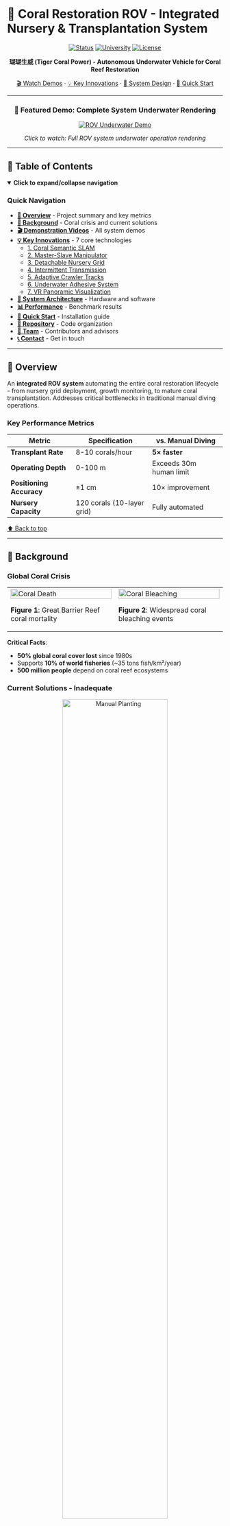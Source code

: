 # 🪸 Coral Restoration ROV - Integrated Nursery & Transplantation System

<div align="center">

[![Status](https://img.shields.io/badge/Status-Prototype-blue)](https://github.com/YourUsername/Coral-ROV)
[![University](https://img.shields.io/badge/University-Ocean%20University%20of%20China-blue)](http://www.ouc.edu.cn/)
[![License](https://img.shields.io/badge/License-MIT-green)](LICENSE)

**瑚瑚生威 (Tiger Coral Power) - Autonomous Underwater Vehicle for Coral Reef Restoration**

[🎬 Watch Demos](#-demonstration-videos) · [💡 Key Innovations](#-key-innovations) · [🔧 System Design](#-system-architecture) · [🚀 Quick Start](#-quick-start)

---

### 🎥 Featured Demo: Complete System Underwater Rendering

[![ROV Underwater Demo](https://img.youtube.com/vi/fa-L6VtR9lE/maxresdefault.jpg)](https://youtu.be/fa-L6VtR9lE)

*Click to watch: Full ROV system underwater operation rendering*

</div>

---

## 📑 Table of Contents

<details open>
<summary><b>Click to expand/collapse navigation</b></summary>

### Quick Navigation

- **[🎯 Overview](#-overview)** - Project summary and key metrics
- **[📍 Background](#-background)** - Coral crisis and current solutions
- **[🎬 Demonstration Videos](#-demonstration-videos)** - All system demos
- **[💡 Key Innovations](#-key-innovations)** - 7 core technologies
  - [1. Coral Semantic SLAM](#1️⃣-coral-semantic-slam-mapping)
  - [2. Master-Slave Manipulator](#2️⃣-master-slave-teleoperation)
  - [3. Detachable Nursery Grid](#3️⃣-detachable-composite-nursery-grid)
  - [4. Intermittent Transmission](#4️⃣-intermittent-transmission-mechanism)
  - [5. Adaptive Crawler Tracks](#5️⃣-adaptive-crawler-track-system)
  - [6. Underwater Adhesive System](#6️⃣-underwater-adhesive-dispenser)
  - [7. VR Panoramic Visualization](#7️⃣-vr-panoramic-visualization)
- **[🔧 System Architecture](#-system-architecture)** - Hardware and software
- **[📊 Performance](#-performance-comparison)** - Benchmark results
- **[🚀 Quick Start](#-quick-start)** - Installation guide
- **[📂 Repository](#-repository-structure)** - Code organization
- **[👥 Team](#-team)** - Contributors and advisors
- **[📞 Contact](#-contact)** - Get in touch

</details>

---

## 🎯 Overview

An **integrated ROV system** automating the entire coral restoration lifecycle - from nursery grid deployment, growth monitoring, to mature coral transplantation. Addresses critical bottlenecks in traditional manual diving operations.

### Key Performance Metrics

| Metric | Specification | vs. Manual Diving |
|--------|--------------|-------------------|
| **Transplant Rate** | 8-10 corals/hour | **5× faster** |
| **Operating Depth** | 0-100 m | Exceeds 30m human limit |
| **Positioning Accuracy** | ±1 cm | 10× improvement |
| **Nursery Capacity** | 120 corals (10-layer grid) | Fully automated |

[⬆️ Back to top](#-coral-restoration-rov---integrated-nursery--transplantation-system)

---

## 📍 Background

### Global Coral Crisis

<div align="center">
<table>
<tr>
<td width="50%">

<img src="https://github.com/user-attachments/assets/f77854d6-4e98-4f39-93ff-57bbeace2e42" width="100%" alt="Coral Death"/>

**Figure 1**: Great Barrier Reef coral mortality

</td>
<td width="50%">

<img src="https://github.com/user-attachments/assets/83986d81-1358-42df-945d-6c74b28e2d23" width="100%" alt="Coral Bleaching"/>

**Figure 2**: Widespread coral bleaching events

</td>
</tr>
</table>
</div>

**Critical Facts**:
- **50% global coral cover lost** since 1980s
- Supports **10% of world fisheries** (~35 tons fish/km²/year)
- **500 million people** depend on coral reef ecosystems

### Current Solutions - Inadequate

<div align="center">

<img src="https://github.com/user-attachments/assets/150d4d7e-593f-4de5-97cf-47b19449170f" width="70%" alt="Manual Planting"/>

**Figure 3**: Traditional manual coral transplantation - low efficiency (2-3 corals/hour), high risk, weather-dependent

</div>

| Approach | Limitation |
|----------|------------|
| **Manual Diving** | 2-3 corals/hr, injury risks, depth limited (<30m) |
| **LarvalBot (Australia)** | Larvae dispersal only, <5% survival rate |
| **Nemo Robot** | Transport only, still requires divers for attachment |

[⬆️ Back to top](#-coral-restoration-rov---integrated-nursery--transplantation-system)

---

## 🎬 Demonstration Videos

<div align="center">

### 🤖 Master-Slave Manipulator Demo

[![Manipulator Demo](https://img.youtube.com/vi/X5DliNb6jgQ/maxresdefault.jpg)](https://youtu.be/X5DliNb6jgQ)

*Real-time teleoperation demonstration with tool quick-change capability*

---

### 🌀 Nursery Grid Deployment Demo

[![Grid Demo](https://img.youtube.com/vi/FdXD9Xdh4Wc/maxresdefault.jpg)](https://youtu.be/FdXD9Xdh4Wc)

*Intermittent transmission mechanism and tri-lock anchoring system in action*

---

### 🎥 Complete System Rendering

[![Full System](https://img.youtube.com/vi/fa-L6VtR9lE/maxresdefault.jpg)](https://youtu.be/fa-L6VtR9lE)

*Underwater operation rendering showing integrated workflow*

</div>

[⬆️ Back to top](#-coral-restoration-rov---integrated-nursery--transplantation-system)

---

## 💡 Key Innovations

### 1️⃣ Coral Semantic SLAM Mapping

**Technology**: Stereo camera + side-scan sonar fusion  
**Output**: Real-time 3D coral distribution heatmap with hard/soft coral classification  
**Accuracy**: ±50 cm positioning (solves underwater GPS-denied navigation)

**Applications**:
- Autonomous navigation and waypoint return
- Optimal transplantation site identification
- Long-term ecosystem health monitoring

[⬆️ Back to top](#-coral-restoration-rov---integrated-nursery--transplantation-system)

---

### 2️⃣ Master-Slave Teleoperation

<div align="center">
<table>
<tr>
<td width="50%">

<img src="https://github.com/user-attachments/assets/f7a2e52b-907a-49dc-94c8-d03af5fa299e" width="100%" alt="Slave Arm CAD"/>

**Figure 4a**: Underwater slave arm (5-DOF) CAD model

</td>
<td width="50%">

<img src="https://github.com/user-attachments/assets/b813813b-7d14-4c25-9f5a-8e7100f447dd" width="100%" alt="Slave Arm Photo"/>

**Figure 4b**: Physical prototype with gripper end-effector

</td>
</tr>
</table>

<img src="https://github.com/user-attachments/assets/98a10f54-3f7a-4aec-95ba-4f9866cd9143" width="80%" alt="Control Flow"/>

**Figure 5**: Master-slave control architecture - shore operator movements replicated underwater in real-time

</div>

**Features**:
- **5-DOF isomorphic control** with ±1 cm positioning precision
- **Magnetic quick-change interface**: Swap tools (gripper/drill/adhesive injector) in <30 seconds
- **Force feedback**: Current-based collision detection for safe manipulation

**Watch it in action**: [Master-Slave Manipulator Demo](https://youtu.be/X5DliNb6jgQ)

[⬆️ Back to top](#-coral-restoration-rov---integrated-nursery--transplantation-system)

---

### 3️⃣ Detachable Composite Nursery Grid

<div align="center">

<img src="https://github.com/user-attachments/assets/7ea643e4-3431-481f-8654-ea04db014454" width="70%" alt="Nursery Grid"/>

**Figure 6**: Reusable grid frame with biodegradable coral bases (PLA/PBAT material, 12-18 month degradation)

<table>
<tr>
<td width="50%">

<img src="https://github.com/user-attachments/assets/a236194c-29a3-4ce9-91fc-2710ab8ef884" width="100%" alt="Lock Open"/>

**Figure 7a**: Tri-lock mechanism in open position

</td>
<td width="50%">

<img src="https://github.com/user-attachments/assets/8e82beb2-1677-4b58-8074-72d9b63dae05" width="100%" alt="Lock Closed"/>

**Figure 7b**: Tri-lock rotated and secured to seabed mesh

</td>
</tr>
</table>
</div>

**Innovation Highlights**:
- **Reusable infrastructure**: Grid frame lasts 5+ years → **70% cost reduction**
- **Eco-friendly bases**: Biodegradable coral attachment points eliminate marine debris
- **Tri-lock anchoring**: Penetrates mesh, rotates to lock (no tools required)

**See deployment process**: [Nursery Grid Demo](https://youtu.be/FdXD9Xdh4Wc)

[⬆️ Back to top](#-coral-restoration-rov---integrated-nursery--transplantation-system)

---

### 4️⃣ Intermittent Transmission Mechanism

<div align="center">
<table>
<tr>
<td width="50%">

<img src="https://github.com/user-attachments/assets/6eeabbca-3de7-4af8-92ce-45fffc34e771" width="100%" alt="Grid Fixed"/>

**Figure 8a**: Grid locked in rack via 120° notches

</td>
<td width="50%">

<img src="https://github.com/user-attachments/assets/c554142b-8e55-460e-a2c5-13dde40478fb" width="100%" alt="Grid Released"/>

**Figure 8b**: Grid rotated and ready for gravity-assisted deployment

</td>
</tr>
</table>

<img src="https://github.com/user-attachments/assets/1fc17523-b79a-4f48-b07a-b6fba5e1f8a5" width="60%" alt="Rack Track"/>

**Figure 9**: Indexed rack track with 120° slots and chamfered entry (±5° misalignment tolerance)

</div>

**Working Principle**:
1. **Key rod** (servo-driven) rotates grids at fixed angles (120° Geneva-mechanism-inspired indexing)
2. Notch misalignment triggers gravity-assisted drop to next position
3. Enables **sequential 10-layer grid automation** without manual intervention

**Technical Details**:
- **Chamfered lead-in**: Compensates for ROV vibration during positioning
- **Fail-safe design**: Gravity-based release (no active mechanism to malfunction)
- **Dual function**: Same key rod controls tri-lock rotation

[⬆️ Back to top](#-coral-restoration-rov---integrated-nursery--transplantation-system)

---

### 5️⃣ Adaptive Crawler Track System

<div align="center">
<table>
<tr>
<td width="33%">

<img src="https://github.com/user-attachments/assets/240bfb4c-31d8-44be-b42c-bdc15c5c3300" width="100%" alt="Track Max"/>

**Figure 10a**: Maximum lift (transit mode)

</td>
<td width="33%">

<img src="https://github.com/user-attachments/assets/de41dce4-3eda-4e14-8ebe-2afa2bf4165b" width="100%" alt="Track Min"/>

**Figure 10b**: Minimum position (deployment mode)

</td>
<td width="33%">

<img src="https://github.com/user-attachments/assets/26e2ab37-1637-4843-bcf9-ca29bc351bae" width="100%" alt="Track Adapt"/>

**Figure 10c**: Spring suspension adapting to terrain

</td>
</tr>
</table>
</div>

**Key Features**:
- **80 mm vertical travel**: Stepper motor + lead screw for precise ROV height adjustment
- **Spring-loaded suspension**: Auto-compensates for 0-20.5 mm terrain variations
- **Dual purpose**: 
  - Lowers ROV to minimize grid drop distance during deployment
  - Reduces tri-lock insertion force through seabed mesh

**Performance Data**:
- Spring constant: 0.25 N/mm
- Maximum load capacity: 120 N (~12 kg)
- Traction force: 35 N on metal mesh structures

[⬆️ Back to top](#-coral-restoration-rov---integrated-nursery--transplantation-system)

---

### 6️⃣ Underwater Adhesive Dispenser

<div align="center">
<table>
<tr>
<td width="50%">

<img src="https://github.com/user-attachments/assets/12b5e6a8-e285-401c-8856-14d4ac6a1adc" width="100%" alt="Glue Nozzle"/>

**Figure 11a**: Siphon-inspired U-trap nozzle design

</td>
<td width="50%">

<img src="https://github.com/user-attachments/assets/21c3053b-c3b7-43eb-8f20-34541bbbfb07" width="100%" alt="Dispenser"/>

**Figure 11b**: Complete metering pump assembly

</td>
</tr>
</table>
</div>

**Innovation**: Plumbing P-trap inspired design prevents water intrusion into adhesive chamber

**Specifications**:
- **Adhesive type**: Two-part marine epoxy (5-minute underwater working time)
- **Dispensing volume**: 0.1-2 ml (programmable via stepper motor)
- **Nozzle sizes**: 0.5 mm (precision) / 2 mm (bulk bonding)
- **Bond strength**: >500 N shear force on limestone substrate

**Workflow Integration**:
1. Manipulator extracts coral base from grid
2. Nozzle dispenses metered adhesive
3. Coral pressed onto target reef location
4. 10-minute cure time before release

[⬆️ Back to top](#-coral-restoration-rov---integrated-nursery--transplantation-system)

---

### 7️⃣ VR Panoramic Visualization

<div align="center">

<img src="https://github.com/user-attachments/assets/5b6bdc55-be06-4989-81a5-f826d6376d9b" width="90%" alt="Panorama Stitching"/>

**Figure 12**: Real-time multi-camera stitching pipeline - (top) raw feeds from 3 cameras, (bottom) enhanced 180° panorama with CLAHE color correction

</div>

**Technical Achievement**:
- **Algorithm**: Joint enhancement-stitching CNN (published at **IEEE OCEANS 2024**)
- **Performance**: 180° FOV at 30 fps with <150 ms latency
- **Hardware**: 3× 1080p cameras + Raspberry Pi 4B processing

**User Experience**:
- **VR headset integration**: Immersive teleoperation with head-tracking
- **Real-time overlay**: Depth, attitude, battery status HUD
- **Interaction modes**: Gaze-based camera focus region selection

[⬆️ Back to top](#-coral-restoration-rov---integrated-nursery--transplantation-system)

---

## 🔧 System Architecture

<div align="center">

<img src="https://github.com/user-attachments/assets/1c573c7f-54bf-4110-8b6c-728555f5b5cd" width="70%" alt="ROV Render"/>

**Figure 13**: Complete ROV system rendering - frame structure with nursery rack, crawler tracks, and 5-DOF manipulator

<img src="https://github.com/user-attachments/assets/9997068a-2a63-4f1a-805a-0d653ed76f41" width="85%" alt="System Architecture"/>

**Figure 14**: Electronic system architecture - underwater subsystems connected to shore control via Ethernet tether

</div>

### Core Components

<details>
<summary><b>Click to expand hardware specifications</b></summary>

| Subsystem | Component | Specification | Function |
|-----------|-----------|---------------|----------|
| **Main Controller** | STM32F407ZGT6 | 168MHz ARM Cortex-M4F, 112 GPIO | Motor control, sensor fusion, safety logic |
| **Vision Computer** | Raspberry Pi 4B | Quad-core 1.5GHz, 4GB RAM | SLAM processing, image stitching, TCP/IP bridge |
| **Propulsion** | 6× T200 Thrusters | Blue Robotics, 5 kgf thrust each | 6-DOF underwater maneuvering |
| **Track Drive** | 2× NEMA 17 Steppers | 0.9° step angle, 40 N·cm torque | Seabed locomotion |
| **Lift Mechanism** | 2× Lead Screws + Steppers | 2 mm pitch, 80 mm travel | Vertical height adjustment |
| **Manipulator** | 5× Waterproof Servos | 20 kg·cm torque, PWM control | 5-DOF teleoperation |
| **Tool Changer** | Brushless Motor + Magnets | 3000 RPM, quick-release coupling | End-effector swapping |
| **Vision** | 3× Stereo Cameras | 1080p60, 120mm baseline | Depth perception, SLAM, panorama |
| **Sonar** | Side-scan Sonar | 200 kHz, 50m range | Seafloor mapping |
| **IMU** | MPU6050 | 6-axis gyro + accel | Attitude estimation |
| **Depth Sensor** | MS5837 | ±0.1 m accuracy | Depth hold control |
| **Power** | 24V 5Ah Li-ion | Custom battery pack | 4-6 hour endurance |
| **Regulators** | Multi-rail converters | 24V/12V/5V/3.3V outputs | Power distribution |
| **Safety** | Relays + Leak detectors | 10A contacts, IP68 sensors | Emergency shutdown |

</details>

### Software Architecture

<div align="center">

<img src="https://github.com/user-attachments/assets/702069e2-59cc-47a7-97a6-2ee6e6260d92" width="90%" alt="GUI"/>

**Figure 15**: Qt control interface - live video feeds (left), vehicle telemetry (center), mission planning map (right)

</div>

**Control Flow**:
```
Shore PC (Qt 5.12 C++)
    ↓ TCP/IP (Ethernet tether, 100 Mbps)
Raspberry Pi 4B (Ubuntu 20.04)
    ↓ UART (115200 baud)
STM32F407 (FreeRTOS)
    ↓ PWM/GPIO/I2C
Actuators & Sensors
```

**Key Software Modules**:
- **SLAM**: ORB-SLAM3 for visual-inertial odometry
- **Image Processing**: Custom CNN for stitching + CLAHE enhancement
- **Control**: PID depth/attitude hold (100 Hz update rate)
- **Communication**: Bi-directional telemetry + video streaming
- **Safety**: Watchdog timers, battery monitoring, leak detection

[⬆️ Back to top](#-coral-restoration-rov---integrated-nursery--transplantation-system)

---

## 📊 Performance Comparison

| Capability | Manual Diving | LarvalBot | Nemo Robot | **Our ROV** |
|------------|--------------|-----------|------------|-------------|
| **Transplant Rate** | 2-3 corals/hr | N/A | N/A | **8-10 corals/hr** ✅ |
| **Coral Survival** | 80% (nursery-grown) | <5% (larvae) | 80% | **80%** ✅ |
| **Max Depth** | <30 m (safety limit) | 0-100 m | 0-50 m | **0-100 m** ✅ |
| **Weather Dependency** | High (calm seas only) | Medium | Medium | **Low** ✅ |
| **Full Lifecycle** | ❌ (manual setup/retrieval) | ❌ (dispersal only) | ❌ (transport only) | **✅ Automated** |
| **Cost per Coral** | ¥80-150 | ¥200+ | ¥100+ | **¥40-60** ✅ |
| **Positioning Accuracy** | ±10 cm | N/A | N/A | **±1 cm** ✅ |

**Unique Advantages**:
- ✅ **Only system** with end-to-end automation (deployment → monitoring → transplantation)
- ✅ **5× efficiency gain** with equal coral survival rates
- ✅ **70% cost reduction** through reusable infrastructure
- ✅ **All-weather capability** removes seasonal constraints

[⬆️ Back to top](#-coral-restoration-rov---integrated-nursery--transplantation-system)

---

## 🚀 Quick Start

### Prerequisites

```bash
# System Requirements
- Ubuntu 20.04 LTS / Windows 10+
- Python 3.8+
- Qt 5.12+
- ARM GCC toolchain (for STM32)

# Clone Repository
git clone https://github.com/YourUsername/Coral-ROV.git
cd Coral-ROV

# Install Python Dependencies
pip install -r requirements.txt
# Key packages: numpy, opencv-python, pyserial, pyqt5, scipy
```

### Hardware Setup

<details>
<summary><b>Connection Guide</b></summary>

1. **STM32 Programming**:
   - Connect STM32F407 to PC via ST-Link V2
   - Verify connection: `st-info --probe`

2. **Raspberry Pi Network**:
   - Connect Pi to PC via Ethernet cable
   - Set static IP on Pi: `192.168.1.100`
   - Test connection: `ping 192.168.1.100`

3. **Input Devices**:
   - Plug Xbox controller into PC USB port
   - Connect master arm serial interface (COM port)

4. **Power System**:
   - Charge 24V battery pack to 25.2V (full charge)
   - Verify voltage regulators output correct levels
   - Test emergency stop relay

</details>

### Software Deployment

```bash
# 1. Flash STM32 Firmware
cd firmware/stm32_controller
make clean && make
make flash
# Verify: Blue LED should blink on board

# 2. Start Raspberry Pi Communication Bridge
ssh pi@192.168.1.100
cd ~/coral_rov
python3 rov_bridge.py
# Should output: "Waiting for STM32 connection..."

# 3. Launch Shore Control Station
cd ../../software/ground_station
python3 main_gui.py
# GUI should open with video feeds and telemetry
```

### First Test

<details>
<summary><b>System Checkout Procedure</b></summary>

1. **Thruster Test** (in water tank):
   - Move joystick forward → verify thrust direction
   - Test all 6 thrusters individually
   - Check for smooth PWM response

2. **Manipulator Calibration**:
   - Move master arm to home position
   - Click "Calibrate" in GUI
   - Verify slave arm mirrors movements

3. **Track System**:
   - Command lift to max position
   - Verify stepper motion (should hear steps)
   - Test spring suspension manually

4. **Grid Deployment** (dry test):
   - Load single test grid
   - Trigger key rod rotation
   - Confirm grid drops cleanly

</details>

**Full Documentation**: [docs/USER_MANUAL.md](docs/USER_MANUAL.md)

[⬆️ Back to top](#-coral-restoration-rov---integrated-nursery--transplantation-system)

---

## 📂 Repository Structure

```
Coral-ROV/
├── README.md                          # This file
├── LICENSE                            # MIT License
├── requirements.txt                   # Python dependencies
│
├── docs/                              # Documentation
│   ├── USER_MANUAL.md                # Detailed operation guide
│   ├── ASSEMBLY.md                   # Hardware build instructions
│   ├── TROUBLESHOOTING.md            # Common issues and fixes
│   └── API.md                        # Software API reference
│
├── hardware/                          # Mechanical & electrical designs
│   ├── cad/
│   │   ├── frame.SLDASM              # Main frame assembly
│   │   ├── nursery_grid.SLDPRT       # Grid design
│   │   ├── manipulator.SLDASM        # 5-DOF arm
│   │   ├── track_system.SLDASM       # Crawler mechanism
│   │   └── tri_lock.SLDPRT           # Anchoring system
│   ├── pcb/
│   │   ├── power_distribution/       # Multi-rail regulator
│   │   ├── motor_driver/             # Stepper/servo controllers
│   │   └── sensor_interface/         # IMU/depth sensor breakout
│   ├── stl/                          # 3D printable parts
│   └── BOM.xlsx                      # Complete bill of materials
│
├── firmware/                          # Embedded software
│   └── stm32_controller/
│       ├── Core/
│       │   ├── Src/
│       │   │   ├── main.c            # Main program loop
│       │   │   ├── motor_control.c   # Thruster/stepper PWM
│       │   │   ├── sensor_fusion.c   # IMU + depth Kalman filter
│       │   │   ├── pid_controller.c  # Depth/attitude hold
│       │   │   └── communication.c   # UART protocol handler
│       │   └── Inc/                  # Header files
│       ├── Drivers/                  # STM32 HAL libraries
│       └── Makefile                  # Build configuration
│
├── software/                          # Shore station software
│   ├── ground_station/
│   │   ├── main_gui.py               # Qt main window
│   │   ├── video_decoder.py          # H.264 stream handling
│   │   ├── mission_planner.py        # Waypoint editor
│   │   ├── telemetry_logger.py       # Data recording
│   │   └── gamepad_handler.py        # Xbox controller input
│   ├── slam/
│   │   ├── orb_slam3_wrapper.py      # Visual-inertial odometry
│   │   ├── semantic_seg.py           # Coral classification CNN
│   │   └── point_cloud_export.py     # 3D map generation
│   └── vr_interface/
│       ├── image_stitcher.py         # Multi-camera panorama
│       ├── vr_headset_driver.py      # Oculus Quest interface
│       └── clahe_enhancement.py      # Underwater color correction
│
├── simulation/                        # Testing & analysis tools
│   ├── gazebo/                       # ROS Gazebo ROV dynamics
│   └── matlab/                       # PID tuning scripts
│
└── scripts/                           # Utility tools
    ├── install_dependencies.sh        # One-click setup
    ├── calibrate_cameras.py          # Stereo calibration
    ├── test_communication.py         # Serial/TCP debugging
    └── battery_monitor.py            # Power consumption analyzer
```

[⬆️ Back to top](#-coral-restoration-rov---integrated-nursery--transplantation-system)

---

## 👥 Team

**Ocean University of China - Marine Robotics Laboratory**

<table>
<tr>
<td align="center" width="25%">
<b>Team Member 1</b><br>
<i>Project Lead</i><br>
Mechanical Design & System Integration<br>
📧 <a href="mailto:member1@stu.ouc.edu.cn">Email</a>
</td>
<td align="center" width="25%">
<b>Team Member 2</b><br>
<i>Embedded Systems Engineer</i><br>
STM32 Firmware & PCB Design<br>
📧 <a href="mailto:member2@stu.ouc.edu.cn">Email</a>
</td>
<td align="center" width="25%">
<b>Team Member 3</b><br>
<i>Computer Vision Specialist</i><br>
SLAM & Image Stitching Algorithms<br>
📧 <a href="mailto:member3@stu.ouc.edu.cn">Email</a>
</td>
<td align="center" width="25%">
<b>Team Member 4</b><br>
<i>Marine Biology Advisor</i><br>
Coral Ecology & Field Testing<br>
📧 <a href="mailto:member4@stu.ouc.edu.cn">Email</a>
</td>
</tr>
</table>

### Faculty Advisor

**Prof. [Advisor Name]**  
College of Engineering, Ocean University of China  
📧 advisor@ouc.edu.cn  
*Research Focus: Underwater Robotics, Autonomous Marine Systems*

---

## 🙏 Acknowledgments

**Funding Support**:
- National College Student Innovation Training Program (Grant No. XXXXXX)
- Ocean University of China Research Fund
- Shandong Provincial Marine Science & Technology Program

**Facilities & Partners**:
- OUC Underwater Robotics Testing Pool
- Sanya Coral Reef National Nature Reserve (field testing site access)
- National Supercomputing Center (SLAM algorithm development)

**Open-Source Software**:
- [ORB-SLAM3](https://github.com/UZ-SLAMLab/ORB_SLAM3) - Visual-inertial SLAM framework
- [OpenCV](https://opencv.org/) - Computer vision library
- [Qt](https://www.qt.io/) - Cross-platform GUI framework
- [STM32CubeMX](https://www.st.com/stm32cube) - STM32 code generation tool

**Special Thanks**:
- Local dive teams for operational guidance and safety protocols
- Marine conservation NGOs for coral ecology expertise
- GitHub community for code reviews and suggestions

[⬆️ Back to top](#-coral-restoration-rov---integrated-nursery--transplantation-system)

---

## 📄 Citation

If you use this work in your research, please cite:

```bibtex
@misc{coral_rov_2025,
  title={Tiger Coral Power: An Integrated ROV System for Automated 
         Coral Nursery Management and Reef Transplantation},
  author={[Team Member Names] and [Advisor Name]},
  year={2025},
  institution={Ocean University of China},
  howpublished={\url{https://github.com/YourUsername/Coral-ROV}},
  note={National Innovation Program - Open-source marine robotics project}
}
```

**Related Publications**:
- [Team Members]. "Underwater Image Enhancement and Stitching for ROV Applications." *IEEE OCEANS Conference*, 2024. [Link to paper]
- [In preparation] "Semantic SLAM for Coral Reef Mapping and Navigation"

---

## 📜 License

This project is licensed under the **MIT License** - see the [LICENSE](LICENSE) file for details.

**Patent Status**: Provisional patent filed for tri-lock nursery grid system (CN202XXXXXXX.X)

**Commercial Use**: Permitted under MIT License. For partnership or licensing inquiries, please contact the team directly.

---

## 📞 Contact

**Project Lead**: [Your Name]  
**Affiliation**: College of Engineering, Ocean University of China  
**Email**: yourname@stu.ouc.edu.cn  
**GitHub**: [@YourUsername](https://github.com/YourUsername)

**Inquiries**:
- 🐛 **Bug Reports**: [GitHub Issues](https://github.com/YourUsername/Coral-ROV/issues)
- 💬 **Technical Discussions**: [GitHub Discussions](https://github.com/YourUsername/Coral-ROV/discussions)
- 🤝 **Collaboration Proposals**: Email directly
- 📰 **Media Requests**: media@ouc.edu.cn

---

<div align="center">

### ⭐ Star this repository to support ocean conservation! ⭐

**Help us restore coral reefs with robotics technology**

![GitHub stars](https://img.shields.io/github/stars/YourUsername/Coral-ROV?style=social)
![GitHub forks](https://img.shields.io/github/forks/YourUsername/Coral-ROV?style=social)
![GitHub watchers](https://img.shields.io/github/watchers/YourUsername/Coral-ROV?style=social)

---

**Built with 💙 for Coral Reefs @ OUC Marine Robotics Lab**

**Last Updated**: January 2025 | **Version**: 1.0.0

---

### 🔗 Quick Links

[🎬 Watch Demos](#-demonstration-videos) · [💡 Innovations](#-key-innovations) · [🔧 Architecture](#-system-architecture) · [🚀 Get Started](#-quick-start) · [📂 Code](#-repository-structure) · [👥 Team](#-team) · [📞 Contact](#-contact)

---

[⬆️ Back to Top](#-coral-restoration-rov---integrated-nursery--transplantation-system)

</div>

---

**Dedicated to protecting Earth's coral reefs - one robot at a time 🪸🤖🌊**
